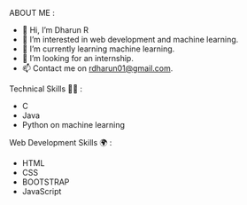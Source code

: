 ABOUT ME : 
- 👋 Hi, I’m Dharun R
- 👀 I’m interested in web development and machine learning.
- 🌱 I’m currently learning machine learning.
- 💞️ I’m looking for an internship.
- 📫 Contact me on rdharun01@gmail.com.

<!---
Dharun-hub/Dharun-hub is a ✨ special ✨ repository because its `README.md` (this file) appears on your GitHub profile.
You can click the Preview link to take a look at your changes.
--->

Technical Skills 🥇🥇 :
  - C
  - Java
  - Python on machine learning

 Web Development Skills 🌍 :
   - HTML
   - CSS
   - BOOTSTRAP
   - JavaScript
    
